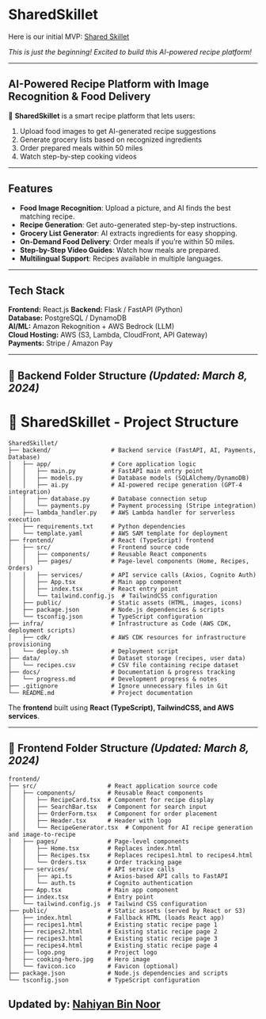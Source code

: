 # SharedSkillet
Here is our initial MVP:  [Shared Skillet](https://SharedSkillet.com) 


*This is just the beginning! Excited to build this AI-powered recipe platform!* 

---

## AI-Powered Recipe Platform with Image Recognition & Food Delivery  

🚀 **SharedSkillet** is a smart recipe platform that lets users:  
1. Upload food images to get AI-generated recipe suggestions  
2. Generate grocery lists based on recognized ingredients  
3. Order prepared meals within 50 miles  
4. Watch step-by-step cooking videos  

---

##  Features
-  **Food Image Recognition**: Upload a picture, and AI finds the best matching recipe.
-  **Recipe Generation**: Get auto-generated step-by-step instructions.
-  **Grocery List Generator**: AI extracts ingredients for easy shopping.
-  **On-Demand Food Delivery**: Order meals if you’re within 50 miles.
-  **Step-by-Step Video Guides**: Watch how meals are prepared.
-  **Multilingual Support**: Recipes available in multiple languages.

---

## Tech Stack
**Frontend:** React.js 
**Backend:** Flask / FastAPI (Python)  
**Database:** PostgreSQL / DynamoDB  
**AI/ML:** Amazon Rekognition + AWS Bedrock (LLM)  
**Cloud Hosting:** AWS (S3, Lambda, CloudFront, API Gateway)  
**Payments:** Stripe / Amazon Pay  

---
## 📂 Backend Folder Structure _(Updated: March 8, 2024)_

# 📂 SharedSkillet - Project Structure

```plaintext
SharedSkillet/
├── backend/                 # Backend service (FastAPI, AI, Payments, Database)
│   ├── app/                 # Core application logic
│   │   ├── main.py          # FastAPI main entry point
│   │   ├── models.py        # Database models (SQLAlchemy/DynamoDB)
│   │   ├── ai.py            # AI-powered recipe generation (GPT-4 integration)
│   │   ├── database.py      # Database connection setup
│   │   └── payments.py      # Payment processing (Stripe integration)
│   ├── lambda_handler.py    # AWS Lambda handler for serverless execution
│   ├── requirements.txt     # Python dependencies
│   └── template.yaml        # AWS SAM template for deployment
├── frontend/                # React (TypeScript) frontend
│   ├── src/                 # Frontend source code
│   │   ├── components/      # Reusable React components
│   │   ├── pages/           # Page-level components (Home, Recipes, Orders)
│   │   ├── services/        # API service calls (Axios, Cognito Auth)
│   │   ├── App.tsx          # Main app component
│   │   ├── index.tsx        # React entry point
│   │   └── tailwind.config.js  # TailwindCSS configuration
│   ├── public/              # Static assets (HTML, images, icons)
│   ├── package.json         # Node.js dependencies & scripts
│   └── tsconfig.json        # TypeScript configuration
├── infra/                   # Infrastructure as Code (AWS CDK, deployment scripts)
│   ├── cdk/                 # AWS CDK resources for infrastructure provisioning
│   └── deploy.sh            # Deployment script
├── data/                    # Dataset storage (recipes, user data)
│   └── recipes.csv          # CSV file containing recipe dataset
├── docs/                    # Documentation & progress tracking
│   └── progress.md          # Development progress & notes
├── .gitignore               # Ignore unnecessary files in Git
└── README.md                # Project documentation

```


The **frontend** built using **React (TypeScript), TailwindCSS, and AWS services**.

---

## 📂 Frontend Folder Structure _(Updated: March 8, 2024)_

```plaintext
frontend/
├── src/                    # React application source code
│   ├── components/         # Reusable React components
│   │   ├── RecipeCard.tsx  # Component for recipe display
│   │   ├── SearchBar.tsx   # Component for search input
│   │   ├── OrderForm.tsx   # Component for order placement
│   │   ├── Header.tsx      # Header with logo
│   │   └── RecipeGenerator.tsx  # Component for AI recipe generation and image-to-recipe
│   ├── pages/              # Page-level components
│   │   ├── Home.tsx        # Replaces index.html
│   │   ├── Recipes.tsx     # Replaces recipes1.html to recipes4.html
│   │   └── Orders.tsx      # Order tracking page
│   ├── services/           # API service calls
│   │   ├── api.ts          # Axios-based API calls to FastAPI
│   │   └── auth.ts         # Cognito authentication
│   ├── App.tsx             # Main app component
│   ├── index.tsx           # Entry point
│   └── tailwind.config.js  # Tailwind CSS configuration
├── public/                 # Static assets (served by React or S3)
│   ├── index.html          # Fallback HTML (loads React app)
│   ├── recipes1.html       # Existing static recipe page 1
│   ├── recipes2.html       # Existing static recipe page 2
│   ├── recipes3.html       # Existing static recipe page 3
│   ├── recipes4.html       # Existing static recipe page 4
│   ├── logo.png            # Project logo
│   ├── cooking-hero.jpg    # Hero image
│   └── favicon.ico         # Favicon (optional)
├── package.json            # Node.js dependencies and scripts
└── tsconfig.json           # TypeScript configuration

```


Updated by: [Nahiyan Bin Noor](https://github.com/Nahiyan140212)
- 